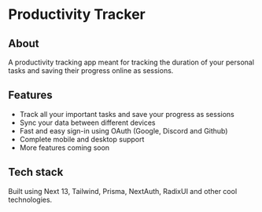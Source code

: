 # Productivity Tracker

## About

A productivity tracking app meant for tracking the duration of your personal tasks and saving their progress online as sessions.

## Features

- Track all your important tasks and save your progress as sessions
- Sync your data between different devices
- Fast and easy sign-in using OAuth (Google, Discord and Github)
- Complete mobile and desktop support
- More features coming soon

## Tech stack

Built using Next 13, Tailwind, Prisma, NextAuth, RadixUI and other cool technologies.
